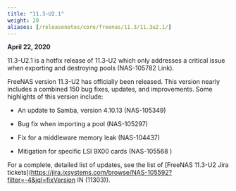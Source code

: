 ```yaml
---
title: "11.3-U2.1"
weight: 20
aliases: [/releasenotes/core/freenas/11.3/11.3u2.1/]
---
```


**April 22, 2020**

11.3-U2.1 is a hotfix release of 11.3-U2 which only addresses a critical issue when exporting and destroying pools (NAS-105782 Link).

FreeNAS version 11.3-U2 has officially been released. This version nearly includes a combined 150 bug fixes, updates, and improvements. Some highlights of this version include:

+ An update to Samba, version 4.10.13 (NAS-105349)

+ Bug fix when importing a pool (NAS-105297)

+ Fix for a middleware memory leak (NAS-104437)

+ Mitigation for specific LSI 9X00 cards (NAS-105568 )

For a complete, detailed list of updates, see the list of [FreeNAS 11.3-U2 Jira tickets](https://jira.ixsystems.com/browse/NAS-105592?filter=-4&jql=fixVersion IN (11303)).
